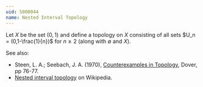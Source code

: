 ```yaml
---
uid: S000044
name: Nested Interval Topology
---
```

Let $X$ be the set $(0,1)$ and define a topology on $X$ consisting of all sets $U_n = (0,1-\frac{1}{n})$ for $n \geq 2$ (along with $\emptyset$ and $X$).

See also:

* Steen, L. A.; Seebach, J. A. (1970), [Counterexamples in Topology](http://books.google.com/books/about/Counterexamples_in_Topology.html?id=DkEuGkOtSrUC), Dover, pp 76-77.
* [Nested interval topology](http://en.wikipedia.org/wiki/Nested_interval_topology) on Wikipedia.


